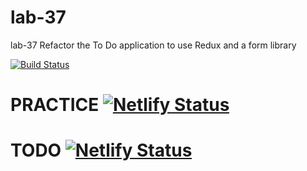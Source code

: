 # lab-37
lab-37 Refactor the To Do application to use Redux and a form library


[![Build Status](https://travis-ci.org/colosrjones-401d4/lab-37.svg?branch=master)](https://travis-ci.org/colosrjones-401d4/lab-37)

# PRACTICE [![Netlify Status](https://api.netlify.com/api/v1/badges/c3af5c6d-f4fb-4d3e-93ae-11c9f0e82205/deploy-status)](https://app.netlify.com/sites/nostalgic-noether-dfe695/deploys)

# TODO [![Netlify Status](https://api.netlify.com/api/v1/badges/f5108eee-f71f-4797-8be3-b72ac463d741/deploy-status)](https://app.netlify.com/sites/serene-bhabha-f6e987/deploys)
